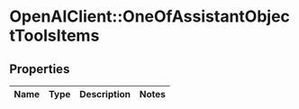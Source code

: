 # OpenAIClient::OneOfAssistantObjectToolsItems

## Properties
Name | Type | Description | Notes
------------ | ------------- | ------------- | -------------

